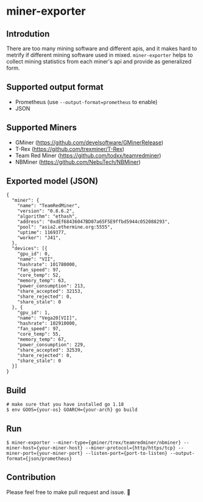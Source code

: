 # miner-exporter

## Introdution
There are too many mining software and different apis, and it makes hard to metrify if different mining software used in mixed.
`miner-exporter` helps to collect mining statistics from each miner's api and provide as generalized form.

## Supported output format
- Prometheus (use `--output-format=prometheus` to enable)
- JSON

## Supported Miners
- GMiner (https://github.com/develsoftware/GMinerRelease)
- T-Rex (https://github.com/trexminer/T-Rex)
- Team Red Miner (https://github.com/todxx/teamredminer)
- NBMiner (https://github.com/NebuTech/NBMiner)

## Exported model (JSON)
```
{
  "miner": {
    "name": "TeamRedMiner",
    "version": "0.8.6.2",
    "algorithm": "ethash",
    "address": "0xdEf68436047BD07a65F5E9ffbd5944c052088293",
    "pool": "asia2.ethermine.org:5555",
    "uptime": 1169377,
    "worker": "J41",
  },
  "devices": [{
    "gpu_id": 0,
    "name": "VII",
    "hashrate": 101780000,
    "fan_speed": 97,
    "core_temp": 52,
    "memory_temp": 63,
    "power_consumption": 213,
    "share_accepted": 32153,
    "share_rejected": 0,
    "share_stale": 0
  }, {
    "gpu_id": 1,
    "name": "Vega20[VII]",
    "hashrate": 102910000,
    "fan_speed": 97,
    "core_temp": 55,
    "memory_temp": 67,
    "power_consumption": 229,
    "share_accepted": 32539,
    "share_rejected": 0,
    "share_stale": 0
  }]
}
```

## Build
```
# make sure that you have installed go 1.18
$ env GOOS={your-os} GOARCH={your-arch} go build
```

## Run
```
$ miner-exporter --miner-type={gminer/trex/teamredminer/nbminer} --miner-host={your-miner-host} --miner-protocol={http/https/tcp} --miner-port={your-miner-port} --listen-port={port-to-listen} --output-format={json/prometheus}
```

## Contribution
Please feel free to make pull request and issue. 🙂
